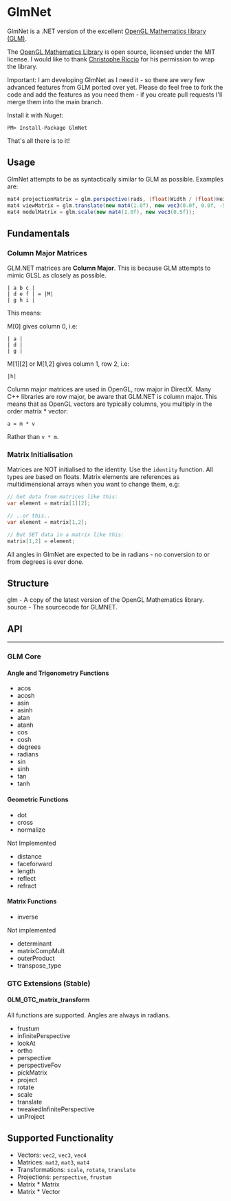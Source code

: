 GlmNet
======

GlmNet is a .NET version of the excellent [OpenGL Mathematics library (GLM)](http://glm.g-truc.net/).

The [OpenGL Mathematics Library](http://glm.g-truc.net/) is open source, licensed under the MIT license. I would like to thank [Christophe Riccio](http://www.g-truc.net/) for his permission to wrap the library.

Important: I am developing GlmNet as I need it - so there are very few advanced features from GLM ported over yet. Please do feel free to fork the code and add the features as you need them - if you create pull requests I'll merge them into the main branch.

Install it with Nuget:

````
PM> Install-Package GlmNet
````

That's all there is to it!

Usage
-----

GlmNet attempts to be as syntactically similar to GLM as possible. Examples are:

````csharp
mat4 projectionMatrix = glm.perspective(rads, (float)Width / (float)Height, 0.1f, 100.0f);
mat4 viewMatrix = glm.translate(new mat4(1.0f), new vec3(0.0f, 0.0f, -5.0f));
mat4 modelMatrix = glm.scale(new mat4(1.0f), new vec3(0.5f));
````

Fundamentals
------------

### Column Major Matrices

GLM.NET matrices are **Column Major**. This is because GLM attempts to mimic GLSL as closely as possible.

    | a b c |
    | d e f | = |M|
    | g h i |

This means:

M[0] gives column 0, i.e:

    | a |
    | d |
    | g |

M[1][2] or M[1,2] gives column 1, row 2, i.e:

    |h|

Column major matrices are used in OpenGL, row major in DirectX. Many C++ libraries are row major,
be aware that GLM.NET is column major. This means that as OpenGL vectors are typically columns, 
you multiply in the order matrix * vector:

    a = m * v

Rather than `v * m`.

### Matrix Initialisation

Matrices are NOT initialised to the identity. Use the `identity` function.
All types are based on floats.
Matrix elements are references as multidimensional arrays when you want to change them, e.g:

```cs
// Get data from matrices like this:
var element = matrix[1][2];

// ..or this..
var element = matrix[1,2];

// But SET data in a matrix like this:
matrix[1,2] = element;
```

All angles in GlmNet are expected to be in radians - no conversion to or from degrees is ever done.


Structure
---------

glm - A copy of the latest version of the OpenGL Mathematics library.
source - The sourcecode for GLMNET.

## API
---

### GLM Core

#### Angle and Trigonometry Functions

 * acos
 * acosh
 * asin
 * asinh
 * atan
 * atanh
 * cos
 * cosh
 * degrees
 * radians
 * sin
 * sinh
 * tan
 * tanh

#### Geometric Functions

* dot
* cross
* normalize

Not Implemented

* distance
* faceforward
* length
* reflect
* refract 

#### Matrix Functions

 * inverse

Not implemented 

 * determinant
 * matrixCompMult
 * outerProduct
 * transpose_type

### GTC Extensions (Stable)

#### GLM_GTC_matrix_transform

All functions are supported. Angles are always in radians.

 * frustum
 * infinitePerspective
 * lookAt
 * ortho
 * perspective
 * perspectiveFov
 * pickMatrix
 * project
 * rotate
 * scale
 * translate
 * tweakedInfinitePerspective
 * unProject

Supported Functionality
-----------------------

 * Vectors: ``vec2``, ``vec3``, ``vec4``
 * Matrices: ``mat2``, ``mat3``, ``mat4``
 * Transformations: ``scale``, ``rotate``, ``translate``
 * Projections: ``perspective``, ``frustum``
 * Matrix * Matrix
 * Matrix * Vector
